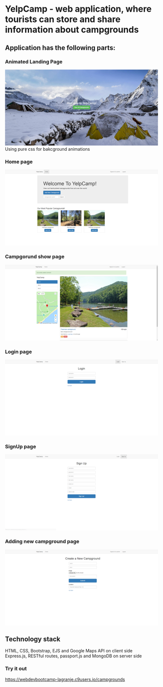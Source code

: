 # YelpCamp - web application, where tourists can store and share information about campgrounds
## Application has the following parts:
### Animated Landing Page
![Landing](./doc/1screen.png)
Using pure css for bakcground animations
### Home page
![Main page](./doc/2screen.png)
### Campgorund show page
![Show page](./doc/3screen.png)
### Login page
![Login page](./doc/4screen.png)
### SignUp page
![SignUp page](./doc/5screen.png)
### Adding new campground page
![New campground page](./doc/6screen.png)

## Technology stack
HTML, CSS, Bootstrap, EJS and Google Maps API on client side <br/>
Express.js, RESTful routes, passport.js and MongoDB on server side 

### Try it out
https://webdevbootcamp-lagranje.c9users.io/campgrounds

